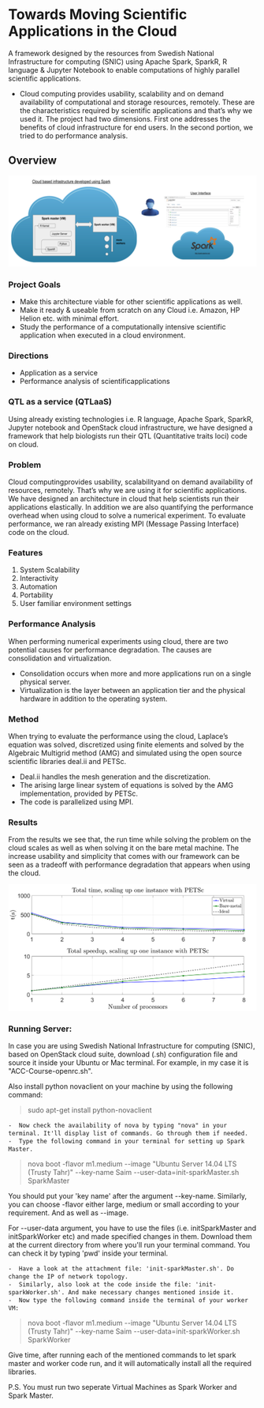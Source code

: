 # Towards Moving Scientific Applications in the Cloud
A framework designed by the resources from Swedish National Infrastructure for computing (SNIC) using Apache Spark, SparkR, R language & Jupyter Notebook to enable computations of highly parallel scientific applications.

- Cloud computing provides usability, scalability and on demand availability of computational and storage resources, remotely. These are the characteristics required by scientific applications and that’s why we used it. The project had two dimensions. First one addresses the benefits of cloud infrastructure for end users. In the second portion, we tried to do performance analysis.

## Overview
![](images/overview.png)

### Project Goals
- Make this architecture viable for other scientific applications as well.
- Make it ready & useable from scratch on any Cloud i.e. Amazon, HP Helion etc. with minimal effort.
- Study the performance of a computationally intensive scientific application when executed in a cloud environment.

### Directions
- Application as a service
- Performance analysis of scientificapplications

### QTL as a service (QTLaaS)
Using already existing technologies i.e. R language, Apache Spark, SparkR, Jupyter notebook and OpenStack cloud infrastructure, 
we have designed a framework that help biologists run their QTL (Quantitative traits loci) code on cloud.

### Problem
Cloud computingprovides usability, scalabilityand on demand availability of resources, remotely. That’s why we are using it for scientific applications. 
We have designed an architecture in cloud that help scientists run their applications elastically. In addition we are also 
quantifying the performance overhead when using cloud to solve a numerical experiment. 
To evaluate performance, we ran already existing MPI (Message Passing Interface) code on the cloud.

### Features
1. System Scalability
2. Interactivity
3. Automation
4. Portability
5. User familiar environment settings

### Performance Analysis
When performing numerical experiments using cloud, there are two potential causes for performance degradation. The causes are consolidation and virtualization. 
- Consolidation occurs when more and more applications run on a single physical server.
- Virtualization is the layer between an application tier and the physical hardware in addition to the operating system.

### Method
When trying to evaluate the performance using the cloud, Laplace’s equation was solved, discretized using finite 
elements and solved by the Algebraic Multigrid method (AMG) and simulated using the open source scientific libraries deal.ii and PETSc. 
 - Deal.ii handles the mesh generation and the discretization. 
 - The arising large linear system of equations is solved by the AMG implementation, provided by PETSc. 
 - The code is parallelized using MPI.

### Results
From the results we see that, the run time while solving the problem on the cloud scales as well as when solving it on the bare metal machine. 
The increase usability and simplicity that comes with our framework can be seen as a tradeoff with performance degradation that appears when using the cloud.

![](images/result.png)

### Running Server:
In case you are using Swedish National Infrastructure for computing (SNIC), based on OpenStack cloud suite, download (.sh) configuration file and source it inside your Ubuntu or Mac terminal. For example, in my case it is "ACC-Course-openrc.sh". 

Also install python novaclient on your machine by using the following command:

> sudo apt-get install python-novaclient

    -  Now check the availability of nova by typing "nova" in your terminal. It'll display list of commands. Go through them if needed.
    -  Type the following command in your terminal for setting up Spark Master.

> nova boot -flavor m1.medium --image "Ubuntu Server 14.04 LTS (Trusty Tahr)" --key-name Saim --user-data=init-sparkMaster.sh SparkMaster

You should put your 'key name' after the argument --key-name. Similarly, you can choose -flavor either large, medium or small according to your requirement. And as well as --image.

For --user-data argument, you have to use the files (i.e. initSparkMaster and initSparkWorker etc) and made specified changes in them. Download them at the current directory from where you'll run your terminal command. You can check it by typing 'pwd' inside your terminal. 

    -  Have a look at the attachment file: 'init-sparkMaster.sh'. Do change the IP of network topology.
    -  Similarly, also look at the code inside the file: 'init-sparkWorker.sh'. And make necessary changes mentioned inside it.
    -  Now type the following command inside the terminal of your worker VM:

> nova boot -flavor m1.medium --image "Ubuntu Server 14.04 LTS (Trusty Tahr)" --key-name Saim --user-data=init-sparkWorker.sh SparkWorker

Give time, after running each of the mentioned commands to let spark master and worker code run, and it will automatically install all the required libraries.

P.S. You must run two seperate Virtual Machines as Spark Worker and Spark Master.  
